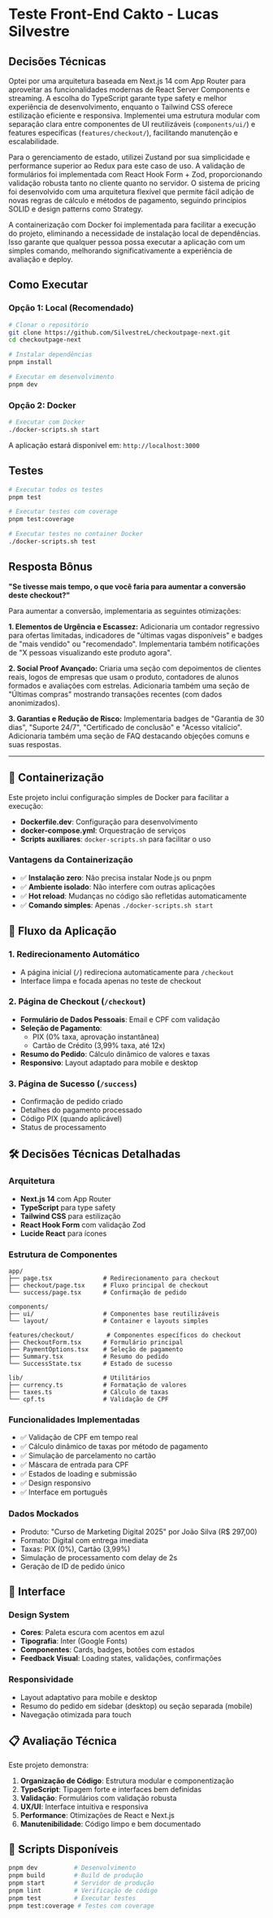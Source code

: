 # Teste Front-End Cakto - Lucas Silvestre

## Decisões Técnicas

Optei por uma arquitetura baseada em Next.js 14 com App Router para aproveitar as funcionalidades modernas de React Server Components e streaming. A escolha do TypeScript garante type safety e melhor experiência de desenvolvimento, enquanto o Tailwind CSS oferece estilização eficiente e responsiva. Implementei uma estrutura modular com separação clara entre componentes de UI reutilizáveis (`components/ui/`) e features específicas (`features/checkout/`), facilitando manutenção e escalabilidade.

Para o gerenciamento de estado, utilizei Zustand por sua simplicidade e performance superior ao Redux para este caso de uso. A validação de formulários foi implementada com React Hook Form + Zod, proporcionando validação robusta tanto no cliente quanto no servidor. O sistema de pricing foi desenvolvido com uma arquitetura flexível que permite fácil adição de novas regras de cálculo e métodos de pagamento, seguindo princípios SOLID e design patterns como Strategy.

A containerização com Docker foi implementada para facilitar a execução do projeto, eliminando a necessidade de instalação local de dependências. Isso garante que qualquer pessoa possa executar a aplicação com um simples comando, melhorando significativamente a experiência de avaliação e deploy.

## Como Executar

### Opção 1: Local (Recomendado)

```bash
# Clonar o repositório
git clone https://github.com/SilvestreL/checkoutpage-next.git
cd checkoutpage-next

# Instalar dependências
pnpm install

# Executar em desenvolvimento
pnpm dev
```

### Opção 2: Docker

```bash
# Executar com Docker
./docker-scripts.sh start
```

A aplicação estará disponível em: `http://localhost:3000`

## Testes

```bash
# Executar todos os testes
pnpm test

# Executar testes com coverage
pnpm test:coverage

# Executar testes no container Docker
./docker-scripts.sh test
```

## Resposta Bônus

**"Se tivesse mais tempo, o que você faria para aumentar a conversão deste checkout?"**

Para aumentar a conversão, implementaria as seguintes otimizações:

**1. Elementos de Urgência e Escassez:** Adicionaria um contador regressivo para ofertas limitadas, indicadores de "últimas vagas disponíveis" e badges de "mais vendido" ou "recomendado". Implementaria também notificações de "X pessoas visualizando este produto agora".

**2. Social Proof Avançado:** Criaria uma seção com depoimentos de clientes reais, logos de empresas que usam o produto, contadores de alunos formados e avaliações com estrelas. Adicionaria também uma seção de "Últimas compras" mostrando transações recentes (com dados anonimizados).

**3. Garantias e Redução de Risco:** Implementaria badges de "Garantia de 30 dias", "Suporte 24/7", "Certificado de conclusão" e "Acesso vitalício". Adicionaria também uma seção de FAQ destacando objeções comuns e suas respostas.

---

## 🐳 Containerização

Este projeto inclui configuração simples de Docker para facilitar a execução:

- **Dockerfile.dev**: Configuração para desenvolvimento
- **docker-compose.yml**: Orquestração de serviços
- **Scripts auxiliares**: `docker-scripts.sh` para facilitar o uso

### Vantagens da Containerização

- ✅ **Instalação zero**: Não precisa instalar Node.js ou pnpm
- ✅ **Ambiente isolado**: Não interfere com outras aplicações
- ✅ **Hot reload**: Mudanças no código são refletidas automaticamente
- ✅ **Comando simples**: Apenas `./docker-scripts.sh start`

## 📱 Fluxo da Aplicação

### 1. Redirecionamento Automático

- A página inicial (`/`) redireciona automaticamente para `/checkout`
- Interface limpa e focada apenas no teste de checkout

### 2. Página de Checkout (`/checkout`)

- **Formulário de Dados Pessoais**: Email e CPF com validação
- **Seleção de Pagamento**:
  - PIX (0% taxa, aprovação instantânea)
  - Cartão de Crédito (3,99% taxa, até 12x)
- **Resumo do Pedido**: Cálculo dinâmico de valores e taxas
- **Responsivo**: Layout adaptado para mobile e desktop

### 3. Página de Sucesso (`/success`)

- Confirmação de pedido criado
- Detalhes do pagamento processado
- Código PIX (quando aplicável)
- Status de processamento

## 🛠️ Decisões Técnicas Detalhadas

### Arquitetura

- **Next.js 14** com App Router
- **TypeScript** para type safety
- **Tailwind CSS** para estilização
- **React Hook Form** com validação Zod
- **Lucide React** para ícones

### Estrutura de Componentes

```
app/
├── page.tsx              # Redirecionamento para checkout
├── checkout/page.tsx     # Fluxo principal de checkout
└── success/page.tsx      # Confirmação de pedido

components/
├── ui/                   # Componentes base reutilizáveis
└── layout/               # Container e layouts simples

features/checkout/         # Componentes específicos do checkout
├── CheckoutForm.tsx      # Formulário principal
├── PaymentOptions.tsx    # Seleção de pagamento
├── Summary.tsx           # Resumo do pedido
└── SuccessState.tsx      # Estado de sucesso

lib/                      # Utilitários
├── currency.ts           # Formatação de valores
├── taxes.ts              # Cálculo de taxas
└── cpf.ts                # Validação de CPF
```

### Funcionalidades Implementadas

- ✅ Validação de CPF em tempo real
- ✅ Cálculo dinâmico de taxas por método de pagamento
- ✅ Simulação de parcelamento no cartão
- ✅ Máscara de entrada para CPF
- ✅ Estados de loading e submissão
- ✅ Design responsivo
- ✅ Interface em português

### Dados Mockados

- Produto: "Curso de Marketing Digital 2025" por João Silva (R$ 297,00)
- Formato: Digital com entrega imediata
- Taxas: PIX (0%), Cartão (3,99%)
- Simulação de processamento com delay de 2s
- Geração de ID de pedido único

## 🎨 Interface

### Design System

- **Cores**: Paleta escura com acentos em azul
- **Tipografia**: Inter (Google Fonts)
- **Componentes**: Cards, badges, botões com estados
- **Feedback Visual**: Loading states, validações, confirmações

### Responsividade

- Layout adaptativo para mobile e desktop
- Resumo do pedido em sidebar (desktop) ou seção separada (mobile)
- Navegação otimizada para touch

## 📋 Avaliação Técnica

Este projeto demonstra:

1. **Organização de Código**: Estrutura modular e componentização
2. **TypeScript**: Tipagem forte e interfaces bem definidas
3. **Validação**: Formulários com validação robusta
4. **UX/UI**: Interface intuitiva e responsiva
5. **Performance**: Otimizações de React e Next.js
6. **Manutenibilidade**: Código limpo e bem documentado

## 🔧 Scripts Disponíveis

```bash
pnpm dev          # Desenvolvimento
pnpm build        # Build de produção
pnpm start        # Servidor de produção
pnpm lint         # Verificação de código
pnpm test         # Executar testes
pnpm test:coverage # Testes com coverage
```
